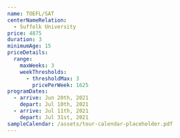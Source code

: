 ```yaml
---
name: TOEFL/SAT
centerNameRelation:
  - Suffolk University
price: 4875
duration: 3
minimumAge: 15
priceDetails:
  range:
    maxWeeks: 3
    weekThresholds:
      - thresholdMax: 3
        pricePerWeek: 1625
programDates:
  - arrive: Jun 20th, 2021
    depart: Jul 10th, 2021
  - arrive: Jul 11th, 2021
    depart: Jul 31st, 2021
sampleCalendar: /assets/tour-calendar-placeholder.pdf
---
```

